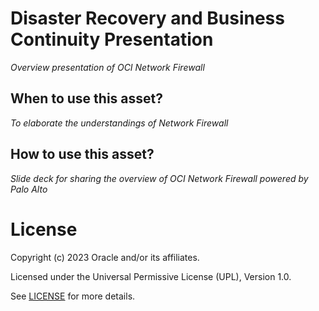 # Disaster Recovery and Business Continuity Presentation
 
*Overview presentation of OCI Network Firewall*
 
## When to use this asset?
 
*To elaborate the understandings of Network Firewall*
 
## How to use this asset?
 
*Slide deck for sharing the overview of OCI Network Firewall powered by Palo Alto*
 
# License
 
Copyright (c) 2023 Oracle and/or its affiliates.
 
Licensed under the Universal Permissive License (UPL), Version 1.0.
 
See [LICENSE](https://github.com/oracle-devrel/technology-engineering/blob/folder-structure/LICENSE) for more details.
